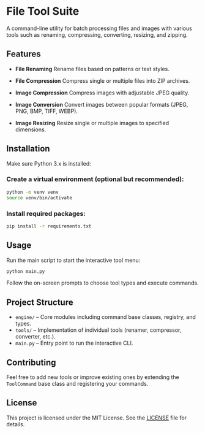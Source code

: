 # File Tool Suite

A command-line utility for batch processing files and images with various tools such as renaming, compressing, converting, resizing, and zipping.

## Features

* **File Renaming**
  Rename files based on patterns or text styles.

* **File Compression**
  Compress single or multiple files into ZIP archives.

* **Image Compression**
  Compress images with adjustable JPEG quality.

* **Image Conversion**
  Convert images between popular formats (JPEG, PNG, BMP, TIFF, WEBP).

* **Image Resizing**
  Resize single or multiple images to specified dimensions.

## Installation

Make sure Python 3.x is installed:

### Create a virtual environment (optional but recommended):

```bash
python -m venv venv
source venv/bin/activate
```

### Install required packages:

```bash
pip install -r requirements.txt
```

## Usage

Run the main script to start the interactive tool menu:

```bash
python main.py
```

Follow the on-screen prompts to choose tool types and execute commands.

## Project Structure

* `engine/` – Core modules including command base classes, registry, and types.
* `tools/` – Implementation of individual tools (renamer, compressor, converter, etc.).
* `main.py` – Entry point to run the interactive CLI.

## Contributing

Feel free to add new tools or improve existing ones by extending the `ToolCommand` base class and registering your commands.

## License

This project is licensed under the MIT License. See the [LICENSE](LICENSE) file for details.
